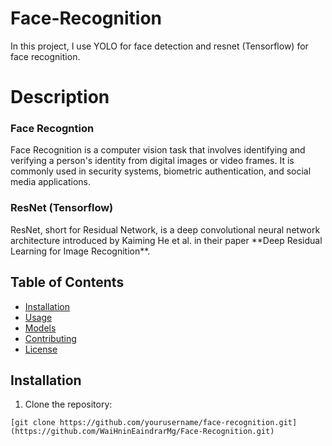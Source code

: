 # Face-Recognition 
In this project, I use YOLO for face detection and resnet (Tensorflow) for face recognition.

# Description
<h3>Face Recogntion</h3>
Face Recognition is a computer vision task that involves identifying and verifying a person's identity from digital images or video frames. It is commonly used in security systems, biometric authentication, and social media applications.

<h3>ResNet (Tensorflow) </h3>
ResNet, short for Residual Network, is a deep convolutional neural network architecture introduced by Kaiming He et al. in their paper **Deep Residual Learning for Image Recognition**.



## Table of Contents
- [Installation](#installation)
- [Usage](#usage)
- [Models](#models)
- [Contributing](#contributing)
- [License](#license)

## Installation
1. Clone the repository:
```
[git clone https://github.com/yourusername/face-recognition.git](https://github.com/WaiHninEaindrarMg/Face-Recognition.git)
```

